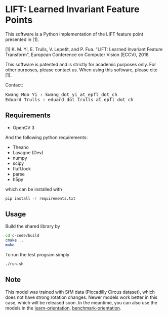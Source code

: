 # LIFT: Learned Invariant Feature Points

This software is a Python implementation of the LIFT feature point presented in [1].

[1] K.  M.  Yi, E. Trulls, V. Lepetit, and P.  Fua.  "LIFT: Learned Invariant Feature Transform", European Conference on Computer Vision (ECCV), 2016.

This software is patented and is strictly for academic purposes only.  For other purposes, please contact us.  When using this software, please cite [1].



Contact:

<pre>
Kwang Moo Yi : kwang_dot_yi_at_epfl_dot_ch
Eduard Trulls : eduard_dot_trulls_at_epfl_dot_ch
</pre>

## Requirements

* OpenCV 3

And the following python requirements:

* Theano
* Lasagne (Dev)
* numpy
* scipy
* flufl.lock
* parse
* h5py

which can be installed with

```bash
pip install -r requirements.txt
```

## Usage

Build the shared library by

```bash
cd c-code/build
cmake ..
make
```

To run the test program simply

```bash
./run.sh
```

## Note

This model was trained with SfM data (Piccadilly Circus dataset), which does not have strong rotation changes. Newer models work better in this case, which will be released soon. In the meantime, you can also use the models in the [learn-orientation](http://github.com/cvlab-epfl/learn-orientation), [benchmark-orientation](http://github.com/cvlab-epfl/benchmark-orientation).

